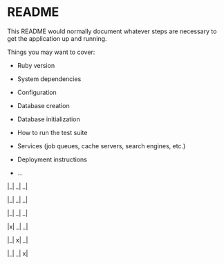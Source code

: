 # README

This README would normally document whatever steps are necessary to get the
application up and running.

Things you may want to cover:

* Ruby version

* System dependencies

* Configuration

* Database creation

* Database initialization

* How to run the test suite

* Services (job queues, cache servers, search engines, etc.)

* Deployment instructions

* ...




|_| _| _|

|_| _| _|

|_| _| _|


|x| _| _|

|_| x| _|

|_| _| x|
